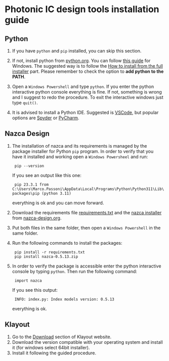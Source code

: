 # Photonic IC design tools installation guide

## Python

1. If you have ``python`` and ``pip`` installed, you can skip this section.

2. If not, install python from [python.org](https://www.python.org/downloads/). You can follow [this guide](https://realpython.com/installing-python/) for Windows. The suggested way is to follow the [How to install from the full installer](https://realpython.com/installing-python/#how-to-install-from-the-full-installer) part. Please remember to check the option to **add python to the PATH**.

3. Open a `Windows Powershell` and type ``python``. If you enter the python interactive python console everything is fine. If not, something is wrong and I suggest to redo the procedure. To exit the interactive windows just type ``quit()``.

4. It is advised to install a Python IDE. Suggested is [VSCode](https://code.visualstudio.com/), but popular options are [Spyder](https://www.spyder-ide.org/) or [PyCharm](https://www.jetbrains.com/pycharm/).

## Nazca Design

1. The installation of nazca and its requirements is managed by the package installer for Python ``pip`` program. In order to verify that you have it installed and working open a `Windows Powersheel` and run:

        pip --version

    If you see an output like this one:

        pip 23.3.1 from C:\Users\Marco.Passoni\AppData\Local\Programs\Python\Python311\Lib\site-packages\pip (python 3.11)

    everything is ok and you can move forward.

2. Download the requirements file [requirements.txt](./requirements.txt) and the [nazca installer](https://nazca-design.org/dist/nazca-0.5.13.zip) from [nazca-design.org](https://nazca-design.org/).

3. Put both files in the same folder, then open a `Windows Powershell` in the same folder.

4. Run the following commands to install the packages:

        pip install -r requirements.txt
        pip install nazca-0.5.13.zip

5. In order to verify the package is accessible enter the python interactive console by typing ``python``. Then run the following command:

        import nazca

    If you see this output:

        INFO: index.py: Index models version: 0.5.13

    everything is ok.

## Klayout

1. Go to the [Download](https://www.klayout.de/build.html) section of Klayout website.
2. Download the version compatible with your operating system and install it (for windows select 64bit installer).
3. Install it following the guided procedure.
